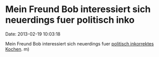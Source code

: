 Mein Freund Bob interessiert sich neuerdings fuer politisch inko
================================================================

Date: 2013-02-19 10:03:18

Mein Freund Bob interessiert sich neuerdings fuer [politisch inkorrektes
Kochen](http://www.youtube.com/watch?v=2OQfZ4XP2Uw). m)
